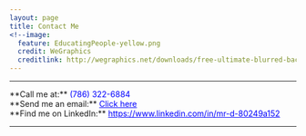 ```yaml
---
layout: page
title: Contact Me
<!--image:
  feature: EducatingPeople-yellow.png
  credit: WeGraphics
  creditlink: http://wegraphics.net/downloads/free-ultimate-blurred-background-pack/ -->
---
```


<hr/>
**Call me at:** <span style="color: blue">(786) 322-6884</span></br>
**Send me an email:** <a style="color: blue" href="mailto:dunieskiotano.trainer@gmail.com">Click here</a></br>
**Find me on LinkedIn:** <a style="color: blue" href="https://www.linkedin.com/in/mr-d-80249a152">https://www.linkedin.com/in/mr-d-80249a152</a>
<hr/>



